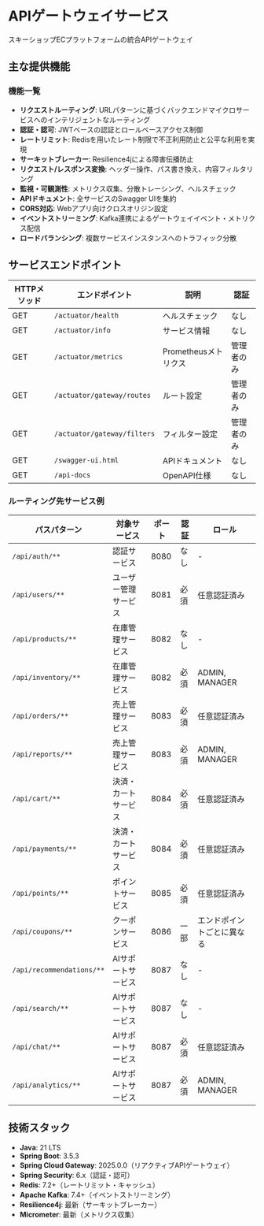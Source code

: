 # APIゲートウェイサービス

スキーショップECプラットフォームの統合APIゲートウェイ

## 主な提供機能

### 機能一覧

- **リクエストルーティング**: URLパターンに基づくバックエンドマイクロサービスへのインテリジェントなルーティング
- **認証・認可**: JWTベースの認証とロールベースアクセス制御
- **レートリミット**: Redisを用いたレート制限で不正利用防止と公平な利用を実現
- **サーキットブレーカー**: Resilience4jによる障害伝播防止
- **リクエスト/レスポンス変換**: ヘッダー操作、パス書き換え、内容フィルタリング
- **監視・可観測性**: メトリクス収集、分散トレーシング、ヘルスチェック
- **APIドキュメント**: 全サービスのSwagger UIを集約
- **CORS対応**: Webアプリ向けクロスオリジン設定
- **イベントストリーミング**: Kafka連携によるゲートウェイイベント・メトリクス配信
- **ロードバランシング**: 複数サービスインスタンスへのトラフィック分散

## サービスエンドポイント

| HTTPメソッド | エンドポイント | 説明 | 認証 |
|-------------|----------|-------------|-------|
| GET | `/actuator/health` | ヘルスチェック | なし |
| GET | `/actuator/info` | サービス情報 | なし |
| GET | `/actuator/metrics` | Prometheusメトリクス | 管理者のみ |
| GET | `/actuator/gateway/routes` | ルート設定 | 管理者のみ |
| GET | `/actuator/gateway/filters` | フィルター設定 | 管理者のみ |
| GET | `/swagger-ui.html` | APIドキュメント | なし |
| GET | `/api-docs` | OpenAPI仕様 | なし |

### ルーティング先サービス例

| パスパターン | 対象サービス | ポート | 認証 | ロール |
|--------------|--------------|------|------|------|
| `/api/auth/**` | 認証サービス | 8080 | なし | - |
| `/api/users/**` | ユーザー管理サービス | 8081 | 必須 | 任意認証済み |
| `/api/products/**` | 在庫管理サービス | 8082 | なし | - |
| `/api/inventory/**` | 在庫管理サービス | 8082 | 必須 | ADMIN, MANAGER |
| `/api/orders/**` | 売上管理サービス | 8083 | 必須 | 任意認証済み |
| `/api/reports/**` | 売上管理サービス | 8083 | 必須 | ADMIN, MANAGER |
| `/api/cart/**` | 決済・カートサービス | 8084 | 必須 | 任意認証済み |
| `/api/payments/**` | 決済・カートサービス | 8084 | 必須 | 任意認証済み |
| `/api/points/**` | ポイントサービス | 8085 | 必須 | 任意認証済み |
| `/api/coupons/**` | クーポンサービス | 8086 | 一部 | エンドポイントごとに異なる |
| `/api/recommendations/**` | AIサポートサービス | 8087 | なし | - |
| `/api/search/**` | AIサポートサービス | 8087 | なし | - |
| `/api/chat/**` | AIサポートサービス | 8087 | 必須 | 任意認証済み |
| `/api/analytics/**` | AIサポートサービス | 8087 | 必須 | ADMIN, MANAGER |

## 技術スタック

- **Java**: 21 LTS
- **Spring Boot**: 3.5.3
- **Spring Cloud Gateway**: 2025.0.0（リアクティブAPIゲートウェイ）
- **Spring Security**: 6.x（認証・認可）
- **Redis**: 7.2+（レートリミット・キャッシュ）
- **Apache Kafka**: 7.4+（イベントストリーミング）
- **Resilience4j**: 最新（サーキットブレーカー）
- **Micrometer**: 最新（メトリクス収集）
